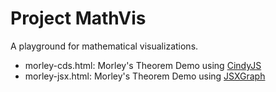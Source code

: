 # Project MathVis

A playground for mathematical visualizations.

* morley-cds.html: Morley's Theorem  Demo using [CindyJS](https://cindyjs.org/)
* morley-jsx.html: Morley's Theorem  Demo using [JSXGraph](https://jsxgraph.uni-bayreuth.de/wp/index.html)